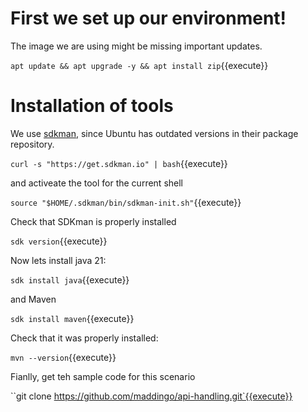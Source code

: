 # First we set up our environment!

The image we are using might be missing important updates.

`apt update && apt upgrade -y && apt install zip`{{execute}}

# Installation of tools
We use [sdkman](https://sdkman.io), since Ubuntu has outdated versions in their package repository.

`curl -s "https://get.sdkman.io" | bash`{{execute}}

and 
activeate the tool for the current shell

`source "$HOME/.sdkman/bin/sdkman-init.sh"`{{execute}}

Check that SDKman is properly installed

`sdk version`{{execute}}

Now lets install java 21: 

`sdk install java`{{execute}} 

and Maven 

`sdk install maven`{{execute}}

Check that it was properly installed:

`mvn --version`{{execute}}

Fianlly, get teh sample code for this scenario

``git clone https://github.com/maddingo/api-handling.git`{{execute}}